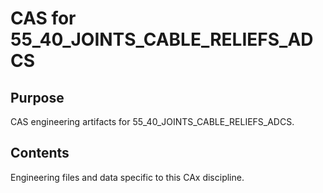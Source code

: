 # CAS for 55_40_JOINTS_CABLE_RELIEFS_ADCS

## Purpose
CAS engineering artifacts for 55_40_JOINTS_CABLE_RELIEFS_ADCS.

## Contents
Engineering files and data specific to this CAx discipline.
